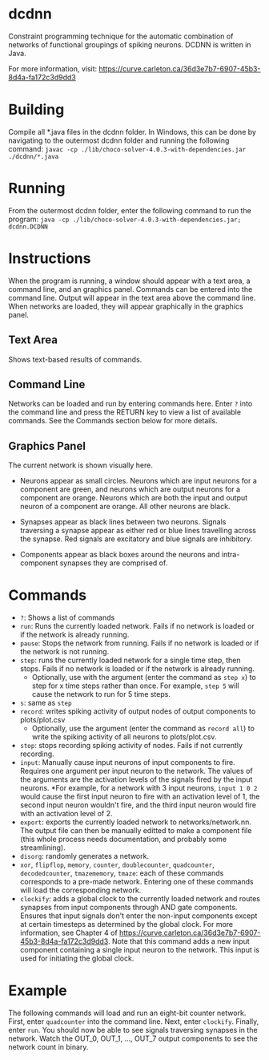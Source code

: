 # dcdnn
Constraint programming technique for the automatic combination of networks of functional groupings of spiking neurons. DCDNN is written in Java.

For more information, visit:
https://curve.carleton.ca/36d3e7b7-6907-45b3-8d4a-fa172c3d9dd3

# Building
Compile all *.java files in the dcdnn folder. In Windows, this can be done by navigating to the outermost dcdnn folder and running the following command:
`javac -cp ./lib/choco-solver-4.0.3-with-dependencies.jar ./dcdnn/*.java`

# Running
From the outermost dcdnn folder, enter the following command to run the program:
`java -cp ./lib/choco-solver-4.0.3-with-dependencies.jar; dcdnn.DCDNN`

# Instructions
When the program is running, a window should appear with a text area, a command line, and an graphics panel. Commands can be entered into the command line. Output will appear in the text area above the command line. When networks are loaded, they will appear graphically in the graphics panel.

## Text Area
Shows text-based results of commands.

## Command Line
Networks can be loaded and run by entering commands here. Enter `?` into the command line and press the RETURN key to view a list of available commands. See the Commands section below for more details.

## Graphics Panel
The current network is shown visually here.

* Neurons appear as small circles. Neurons which are input neurons for a component are green, and neurons which are output neurons for a component are orange. Neurons which are both the input and output neuron of a component are orange. All other neurons are black.

* Synapses appear as black lines between two neurons. Signals traversing a synapse appear as either red or blue lines travelling across the synapse. Red signals are excitatory and blue signals are inhibitory.

* Components appear as black boxes around the neurons and intra-component synapses they are comprised of.

# Commands
* `?`: Shows a list of commands
* `run`: Runs the currently loaded network. Fails if no network is loaded or if the network is already running.
* `pause`: Stops the network from running. Fails if no network is loaded or if the network is not running.
* `step`: runs the currently loaded network for a single time step, then stops. Fails if no network is loaded or if the network is already running.
	* Optionally, use with the <x> argument (enter the command as `step x`) to step for x time steps rather than once. For example, `step 5` will cause the network to run for 5 time steps.
* `s`: same as `step`
* `record`: writes spiking activity of output nodes of output components to plots/plot.csv
	* Optionally, use the <all> argument (enter the command as `record all`) to write the spiking activity of all neurons to plots/plot.csv.
* `stop`: stops recording spiking activity of nodes. Fails if not currently recording.
* `input`: Manually cause input neurons of input components to fire. Requires one argument per input neuron to the network. The values of the arguments are the activation levels of the signals fired by the input neurons.
	*For example, for a network with 3 input neurons, `input 1 0 2` would cause the first input neuron to fire with an activation level of 1, the second input neuron wouldn't fire, and the third input neuron would fire with an activation level of 2.
* `export`: exports the currently loaded network to networks/network.nn. The output file can then be manually editted to make a component file (this whole process needs documentation, and probably some streamlining).
* `disorg`: randomly generates a network.
* `xor`, `flipflop`, `memory`, `counter`, `doublecounter`, `quadcounter`, `decodedcounter`, `tmazememory`, `tmaze`: each of these commands corresponds to a pre-made network. Entering one of these commands will load the corresponding network.
* `clockify`: adds a global clock to the currently loaded network and routes synapses from input components through AND gate components. Ensures that input signals don't enter the non-input components except at certain timesteps as determined by the global clock. For more information, see Chapter 4 of https://curve.carleton.ca/36d3e7b7-6907-45b3-8d4a-fa172c3d9dd3. Note that this command adds a new input component containing a single input neuron to the network. This input is used for initiating the global clock.

# Example
The following commands will load and run an eight-bit counter network. First, enter `quadcounter` into the command line. Next, enter `clockify`. Finally, enter `run`. You should now be able to see signals traversing synapses in the network. Watch the OUT_0, OUT_1, ..., OUT_7 output components to see the network count in binary.